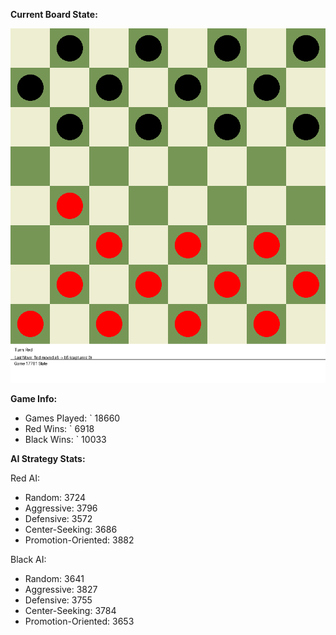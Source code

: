 
**Current Board State:**  
<!-- START_GIF -->
![Checkers Game](./checkers_game.gif)
<!-- END_GIF -->

**Game Info:**  
- Games Played: `<!-- GAMES_PLAYED --> 18660
- Red Wins: `<!-- RED_WINS --> 6918
- Black Wins: `<!-- BLACK_WINS --> 10033

<!-- AI_STATS -->
**AI Strategy Stats:**

Red AI:
- Random: 3724
- Aggressive: 3796
- Defensive: 3572
- Center-Seeking: 3686
- Promotion-Oriented: 3882

Black AI:
- Random: 3641
- Aggressive: 3827
- Defensive: 3755
- Center-Seeking: 3784
- Promotion-Oriented: 3653
